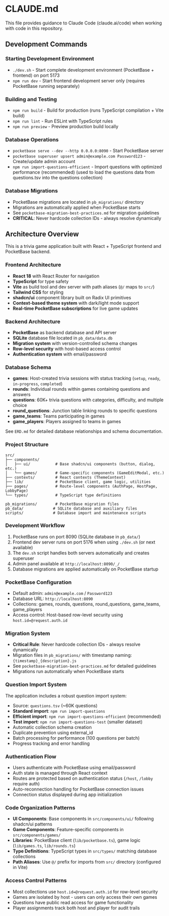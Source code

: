 # CLAUDE.md

This file provides guidance to Claude Code (claude.ai/code) when working with code in this repository.

## Development Commands

### Starting Development Environment

- `./dev.sh` - Start complete development environment (PocketBase + frontend) on port 5173
- `npm run dev` - Start frontend development server only (requires PocketBase running separately)

### Building and Testing

- `npm run build` - Build for production (runs TypeScript compilation + Vite build)
- `npm run lint` - Run ESLint with TypeScript rules
- `npm run preview` - Preview production build locally

### Database Operations

- `pocketbase serve --dev --http 0.0.0.0:8090` - Start PocketBase server
- `pocketbase superuser upsert admin@example.com Password123` - Create/update admin account
- `npm run import-questions-efficient` - Import questions with optimized performance (recommended) (used to load the questions data from questions.tsv into the questions collection)

### Database Migrations

- PocketBase migrations are located in `pb_migrations/` directory
- Migrations are automatically applied when PocketBase starts
- See `pocketbase-migration-best-practices.md` for migration guidelines
- **CRITICAL**: Never hardcode collection IDs - always resolve dynamically

## Architecture Overview

This is a trivia game application built with React + TypeScript frontend and PocketBase backend.

### Frontend Architecture

- **React 18** with React Router for navigation
- **TypeScript** for type safety
- **Vite** as build tool and dev server with path aliases (`@/` maps to `src/`)
- **Tailwind CSS** for styling
- **shadcn/ui** component library built on Radix UI primitives
- **Context-based theme system** with dark/light mode support
- **Real-time PocketBase subscriptions** for live game updates

### Backend Architecture

- **PocketBase** as backend database and API server
- **SQLite** database file located in `pb_data/data.db`
- **Migration system** with version-controlled schema changes
- **Row-level security** with host-based access control
- **Authentication system** with email/password

### Database Schema

- **games**: Host-created trivia sessions with status tracking (`setup`, `ready`, `in-progress`, `completed`)
- **rounds**: Individual rounds within games containing questions and answers
- **questions**: 60K+ trivia questions with categories, difficulty, and multiple choice
- **round_questions**: Junction table linking rounds to specific questions
- **game_teams**: Teams participating in games
- **game_players**: Players assigned to teams in games

See `ERD.md` for detailed database relationships and schema documentation.

### Project Structure

```
src/
├── components/
│   ├── ui/           # Base shadcn/ui components (button, dialog, etc.)
│   └── games/        # Game-specific components (GameEditModal, etc.)
├── contexts/         # React contexts (ThemeContext)
├── lib/              # PocketBase client, game logic, utilities
├── pages/            # Route-level components (AuthPage, HostPage, LobbyPage)
└── types/            # TypeScript type definitions

pb_migrations/        # PocketBase migration files
pb_data/             # SQLite database and auxiliary files
scripts/             # Database import and maintenance scripts
```

### Development Workflow

1. PocketBase runs on port 8090 (SQLite database in `pb_data/`)
2. Frontend dev server runs on port 5176 when using `./dev.sh` (or next available)
3. The `dev.sh` script handles both servers automatically and creates superuser
4. Admin panel available at `http://localhost:8090/_/`
5. Database migrations are applied automatically on PocketBase startup

### PocketBase Configuration

- Default admin: `admin@example.com` / `Password123`
- Database URL: `http://localhost:8090`
- Collections: games, rounds, questions, round_questions, game_teams, game_players
- Access control: Host-based row-level security using `host.id=@request.auth.id`

### Migration System

- **Critical Rule**: Never hardcode collection IDs - always resolve dynamically
- Migration files in `pb_migrations/` with timestamp naming: `{timestamp}_{description}.js`
- See `pocketbase-migration-best-practices.md` for detailed guidelines
- Migrations run automatically when PocketBase starts

### Question Import System

The application includes a robust question import system:

- Source: `questions.tsv` (~60K questions)
- **Standard import**: `npm run import-questions`
- **Efficient import**: `npm run import-questions-efficient` (recommended)
- **Test import**: `npm run import-questions-test` (smaller dataset)
- Automatic collection schema creation
- Duplicate prevention using external_id
- Batch processing for performance (100 questions per batch)
- Progress tracking and error handling

### Authentication Flow

- Users authenticate with PocketBase using email/password
- Auth state is managed through React context
- Routes are protected based on authentication status (`/host`, `/lobby` require auth)
- Auto-reconnection handling for PocketBase connection issues
- Connection status displayed during app initialization

### Code Organization Patterns

- **UI Components**: Base components in `src/components/ui/` following shadcn/ui patterns
- **Game Components**: Feature-specific components in `src/components/games/`
- **Libraries**: PocketBase client (`lib/pocketbase.ts`), game logic (`lib/games.ts`, `lib/rounds.ts`)
- **Type Definitions**: TypeScript types in `src/types/` matching database collections
- **Path Aliases**: Use `@/` prefix for imports from `src/` directory (configured in Vite)

### Access Control Patterns

- Most collections use `host.id=@request.auth.id` for row-level security
- Games are isolated by host - users can only access their own games
- Questions have public read access for game functionality
- Player assignments track both host and player for audit trails
